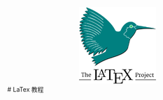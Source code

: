 <div align='center'/>
<img src="./images/latex.png" width = "35%" height = "50%" >
<div align='left'/>
#	LaTex 教程


